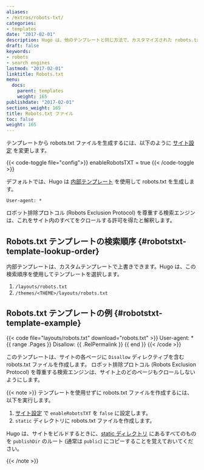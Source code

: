 ```yaml
---
aliases:
- /extras/robots-txt/
categories:
- templates
date: "2017-02-01"
description: Hugo は、他のテンプレートと同じ方法で、カスタマイズされた robots.txt を生成できます。
draft: false
keywords:
- robots
- search engines
lastmod: "2017-02-01"
linktitle: Robots.txt
menu:
  docs:
    parent: templates
    weight: 165
publishdate: "2017-02-01"
sections_weight: 165
title: Robots.txt ファイル
toc: false
weight: 165
---
```


テンプレートから robots.txt ファイルを生成するには、以下のように [サイト設定][config] を変更します。

{{< code-toggle file="config">}}
enableRobotsTXT = true
{{< /code-toggle >}}

デフォルトでは、Hugo は [内部テンプレート][internal] を使用して robots.txt を生成します。

```text
User-agent: *
```

ロボット排除プロトコル (Robots Exclusion Protocol) を尊重する検索エンジンは、これをサイト内のすべてをクロールする許可を得たと解釈します。

## Robots.txt テンプレートの検索順序 {#robotstxt-template-lookup-order}

内部テンプレートは、カスタムテンプレートで上書きできます。Hugo は、この検索順序を使用してテンプレートを選択します。

1. `/layouts/robots.txt`
2. `/themes/<THEME>/layouts/robots.txt`

## Robots.txt テンプレートの例 {#robotstxt-template-example}

{{< code file="layouts/robots.txt" download="robots.txt" >}}
User-agent: *
{{ range .Pages }}
Disallow: {{ .RelPermalink }}
{{ end }}
{{< /code >}}

このテンプレートは、サイトの各ページに `Disallow` ディレクティブを含む robots.txt ファイルを作成します。 ロボット排除プロトコル (Robots Exclusion Protocol) を尊重する検索エンジンは、サイト上のどのページもクロールしないようにします。

{{< note >}}
テンプレートを使用せずに robots.txt ファイルを作成するには、以下を実行します。

1. [サイト設定][config] で `enableRobotsTXT` を `false` に設定します。
2. `static` ディレクトリに robots.txt ファイルを作成します。

Hugo は、サイトをビルドするときに、[static ディレクトリ][static] にあるすべてのものを `publishDir` のルート (通常は `public`) にコピーすることを覚えておいてください。

[config]: /getting-started/configuration/
[static]: /getting-started/directory-structure/
{{< /note >}}

[config]: /getting-started/configuration/
[internal]: https://github.com/gohugoio/hugo/blob/master/tpl/tplimpl/embedded/templates/_default/robots.txt
